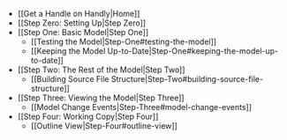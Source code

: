 * [[Get a Handle on Handly|Home]]
* [[Step Zero: Setting Up|Step Zero]]
* [[Step One: Basic Model|Step One]]
  * [[Testing the Model|Step-One#testing-the-model]]
  * [[Keeping the Model Up-to-Date|Step-One#keeping-the-model-up-to-date]]
* [[Step Two: The Rest of the Model|Step Two]]
  * [[Building Source File Structure|Step-Two#building-source-file-structure]]
* [[Step Three: Viewing the Model|Step Three]]
  * [[Model Change Events|Step-Three#model-change-events]]
* [[Step Four: Working Copy|Step Four]]
  * [[Outline View|Step-Four#outline-view]]